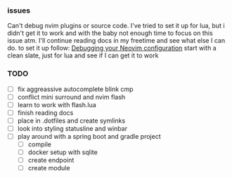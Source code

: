 ### issues
Can't debug nvim plugins or source code. I've tried to set it up for lua, but i didn't get it to work and with the baby not enough time to focus on this issue atm. I'll continue reading docs in my freetime and see what else I can do.
to set it up follow:
[Debugging your Neovim configuration](https://www.youtube.com/watch?v=47UGK4NgvC8)
start with a clean slate,  just for lua and see if I can get it to work

### TODO
- [ ] fix aggreassive autocomplete blink cmp
- [ ] conflict mini surround and nvim flash
- [ ] learn to work with flash.lua
- [ ] finish reading docs
- [ ] place in .dotfiles and create symlinks
- [ ] look into styling statusline and winbar
- [ ] play around with a spring boot and gradle project
    - [ ] compile
    - [ ] docker setup with sqlite
    - [ ] create endpoint
    - [ ] create module
